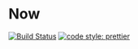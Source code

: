 # Now
[![Build Status](https://travis-ci.org/d-kusk/now.svg?branch=master)](https://travis-ci.org/d-kusk/now)
[![code style: prettier](https://img.shields.io/badge/code_style-prettier-ff69b4.svg?style=flat-square)](https://github.com/prettier/prettier)